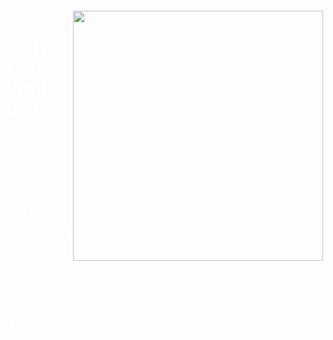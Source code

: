 <div style="position: relative; width: 100%; height: 100vh; background: url('https://example.com/your-gif.gif') no-repeat center center fixed; background-size: cover; padding: 20px; color: white;">
    <img align="right" alt="Coding" width="400" src="https://github.com/jitjoy/my_files/blob/main/similarweb-data.gif">
    <h1>Hi 👋, I'm Jittu Joy</h1>
    <p>I am a passionate Data Engineer with over 3 years of experience turning raw data into meaningful insights. I work with modern tools like Azure Data Factory, Databricks, Azure Synapse Analytics, Delta Lake, and the Data Lakehouse to build efficient data pipelines and solutions in the cloud. I love learning and continuously improving my skills to stay up-to-date with the latest in the field.</p>
    <p>🔭 I’m a Data Engineer</p>
</div>
